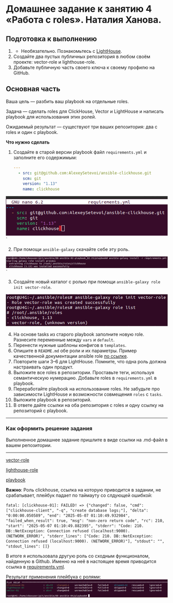 # Домашнее задание к занятию 4 «Работа с roles». Наталия Ханова.

## Подготовка к выполнению

1. * Необязательно. Познакомьтесь с [LightHouse](https://youtu.be/ymlrNlaHzIY?t=929).
2. Создайте два пустых публичных репозитория в любом своём проекте: vector-role и lighthouse-role.
3. Добавьте публичную часть своего ключа к своему профилю на GitHub.

## Основная часть

Ваша цель — разбить ваш playbook на отдельные roles. 

Задача — сделать roles для ClickHouse, Vector и LightHouse и написать playbook для использования этих ролей. 

Ожидаемый результат — существуют три ваших репозитория: два с roles и один с playbook.

**Что нужно сделать**

1. Создайте в старой версии playbook файл `requirements.yml` и заполните его содержимым:

   ```yaml
   ---
     - src: git@github.com:AlexeySetevoi/ansible-clickhouse.git
       scm: git
       version: "1.13"
       name: clickhouse 
   ```

![requirements](https://github.com/NataliyaKh/08-ansible-04/blob/main/ansible-4-1-req.png)`

2. При помощи `ansible-galaxy` скачайте себе эту роль.

![install-role](https://github.com/NataliyaKh/08-ansible-04/blob/main/ansible-4-2-install-role.png)`

3. Создайте новый каталог с ролью при помощи `ansible-galaxy role init vector-role`.

![init-role](https://github.com/NataliyaKh/08-ansible-04/blob/main/ansible-4-3-init-role.png)

4. На основе tasks из старого playbook заполните новую role. Разнесите переменные между `vars` и `default`. 
5. Перенести нужные шаблоны конфигов в `templates`.
6. Опишите в `README.md` обе роли и их параметры. Пример качественной документации ansible role [по ссылке](https://github.com/cloudalchemy/ansible-prometheus).
7. Повторите шаги 3–6 для LightHouse. Помните, что одна роль должна настраивать один продукт.
8. Выложите все roles в репозитории. Проставьте теги, используя семантическую нумерацию. Добавьте roles в `requirements.yml` в playbook.
9. Переработайте playbook на использование roles. Не забудьте про зависимости LightHouse и возможности совмещения `roles` с `tasks`.
10. Выложите playbook в репозиторий.
11. В ответе дайте ссылки на оба репозитория с roles и одну ссылку на репозиторий с playbook.

---

### Как оформить решение задания

Выполненное домашнее задание пришлите в виде ссылки на .md-файл в вашем репозитории.

---

[vector-role](https://github.com/NataliyaKh/ansible-roles_vector)

[lighthouse-role](https://github.com/NataliyaKh/ansible-roles_lighthouse)

[playbook](https://github.com/NataliyaKh/08-ansible-04/tree/main/playbook)

**Важно**: Роль clickhouse, ссылка на которую приводится в задании, не срабатывает, плейбук падает по таймауту со слдующей ошибкой:
```
fatal: [clickhouse-01]: FAILED! => {"changed": false, "cmd": ["clickhouse-client", "-q", "create database logs;"], "delta": "0:00:00.050589", "end": "2025-05-07 01:10:49.932984", "failed_when_result": true, "msg": "non-zero return code", "rc": 210, "start": "2025-05-07 01:10:49.882395", "stderr": "Code: 210. DB::NetException: Connection refused (localhost:9000). (NETWORK_ERROR)", "stderr_lines": ["Code: 210. DB::NetException: Connection refused (localhost:9000). (NETWORK_ERROR)"], "stdout": "", "stdout_lines": []}
```

В итоге я использовала другую роль со сходным функционалом, найденную в Github. Именно на неё в настоящее время приводится ссылка в [requirements.yml](https://github.com/NataliyaKh/08-ansible-04/blob/main/playbook/requirements.yml).

Результат применения плейбука с ролями:
![it-works](https://github.com/NataliyaKh/08-ansible-04/blob/main/ansible-4-roles-done.png)
